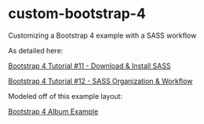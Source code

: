 # custom-bootstrap-4
Customizing a Bootstrap 4 example with a SASS workflow

As detailed here:

[Bootstrap 4 Tutorial #11 - Download & Install SASS](https://www.youtube.com/watch?v=pZD2casdkXM&index=11&list=PLUoqTnNH-2XyNhhLuYrrmrmV46jVw6RHF)

[Bootstrap 4 Tutorial #12 - SASS Organization & Workflow](https://www.youtube.com/watch?v=iYNgxQ9IWnI&list=PLUoqTnNH-2XyNhhLuYrrmrmV46jVw6RHF&index=12)

Modeled off of this example layout:

[Bootstrap 4 Album Example](http://v4-alpha.getbootstrap.com/examples/album)
